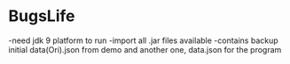 # BugsLife

-need jdk 9 platform to run
-import all .jar files available
-contains backup initial data(Ori).json from demo and another one, data.json for the program
